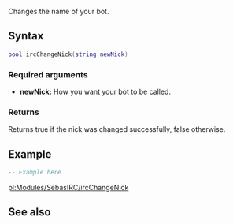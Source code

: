 Changes the name of your bot.

Syntax
------

``` lua
bool ircChangeNick(string newNick)
```

### Required arguments

-   **newNick:** How you want your bot to be called.

### Returns

Returns true if the nick was changed successfully, false otherwise.

Example
-------

``` lua
-- Example here
```

[pl:Modules/SebasIRC/ircChangeNick](/pl:Modules/SebasIRC/ircChangeNick.md "wikilink")

See also
--------
